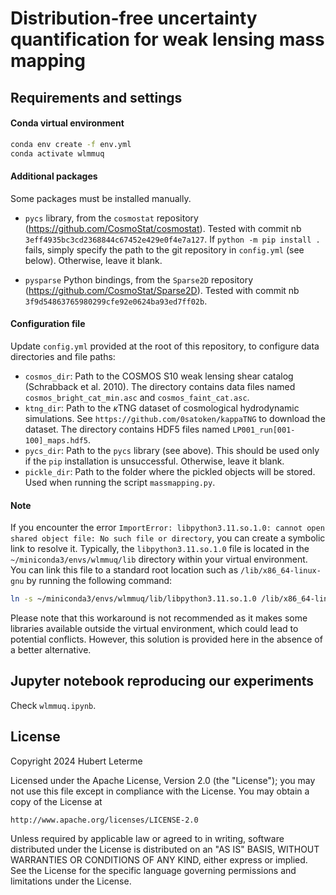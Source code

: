 # Distribution-free uncertainty quantification for weak lensing mass mapping

## Requirements and settings

#### Conda virtual environment

```bash
conda env create -f env.yml
conda activate wlmmuq
```

#### Additional packages

Some packages must be installed manually.

- `pycs` library, from the `cosmostat` repository (https://github.com/CosmoStat/cosmostat). Tested with commit nb `3eff4935bc3cd2368844c67452e429e0f4e7a127`. If `python -m pip install .` fails, simply specify the path to the git repository in `config.yml` (see below). Otherwise, leave it blank.

- `pysparse` Python bindings, from the `Sparse2D` repository (https://github.com/CosmoStat/Sparse2D). Tested with commit nb `3f9d54863765980299cfe92e0624ba93ed7ff02b`.

#### Configuration file

Update `config.yml` provided at the root of this repository, to configure data directories and file paths:

- `cosmos_dir`: Path to the COSMOS S10 weak lensing shear catalog (Schrabback et al. 2010). The directory contains data files named `cosmos_bright_cat_min.asc` and `cosmos_faint_cat.asc`.
- `ktng_dir`: Path to the $\kappa$TNG dataset of cosmological hydrodynamic simulations. See `https://github.com/0satoken/kappaTNG` to download the dataset. The directory contains HDF5 files named `LP001_run[001-100]_maps.hdf5`.
- `pycs_dir`: Path to the `pycs` library (see above). This should be used only if the `pip` installation is unsuccessful. Otherwise, leave it blank.
- `pickle_dir`: Path to the folder where the pickled objects will be stored. Used when running the script `massmapping.py`.

#### Note

If you encounter the error `ImportError: libpython3.11.so.1.0: cannot open shared object file: No such file or directory`, you can create a symbolic link to resolve it. Typically, the `libpython3.11.so.1.0` file is located in the `~/miniconda3/envs/wlmmuq/lib` directory within your virtual environment. You can link this file to a standard root location such as `/lib/x86_64-linux-gnu` by running the following command:
```sh
ln -s ~/miniconda3/envs/wlmmuq/lib/libpython3.11.so.1.0 /lib/x86_64-linux-gnu/libpython3.11.so.1.0
```
Please note that this workaround is not recommended as it makes some libraries available outside the virtual environment, which could lead to potential conflicts. However, this solution is provided here in the absence of a better alternative.

## Jupyter notebook reproducing our experiments

Check `wlmmuq.ipynb`.

## License

Copyright 2024 Hubert Leterme

Licensed under the Apache License, Version 2.0 (the "License");
you may not use this file except in compliance with the License.
You may obtain a copy of the License at

    http://www.apache.org/licenses/LICENSE-2.0

Unless required by applicable law or agreed to in writing, software
distributed under the License is distributed on an "AS IS" BASIS,
WITHOUT WARRANTIES OR CONDITIONS OF ANY KIND, either express or implied.
See the License for the specific language governing permissions and
limitations under the License.
